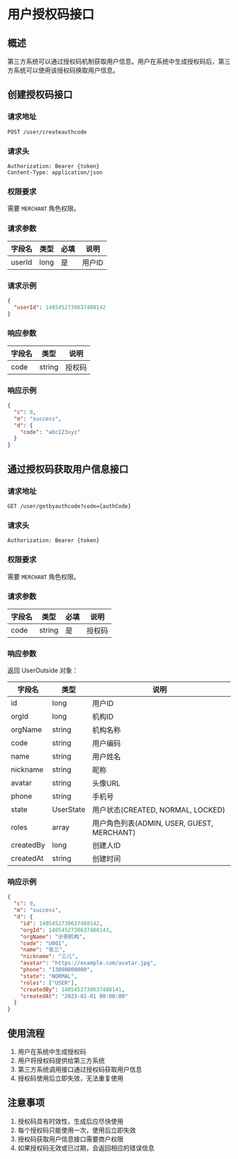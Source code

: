 # 用户授权码接口

## 概述

第三方系统可以通过授权码机制获取用户信息。用户在系统中生成授权码后，第三方系统可以使用该授权码换取用户信息。

## 创建授权码接口

### 请求地址

```
POST /user/createauthcode
```

### 请求头

```
Authorization: Bearer {token}
Content-Type: application/json
```

### 权限要求

需要 `MERCHANT` 角色权限。

### 请求参数

| 字段名 | 类型 | 必填 | 说明 |
| --- | --- | --- | --- |
| userId | long | 是 | 用户ID |

### 请求示例

```json
{
  "userId": 1405452730637488142
}
```

### 响应参数

| 字段名 | 类型 | 说明 |
| --- | --- | --- |
| code | string | 授权码 |

### 响应示例

```json
{
  "c": 0,
  "m": "success",
  "d": {
    "code": "abc123xyz"
  }
}
```

## 通过授权码获取用户信息接口

### 请求地址

```
GET /user/getbyauthcode?code={authCode}
```

### 请求头

```
Authorization: Bearer {token}
```

### 权限要求

需要 `MERCHANT` 角色权限。

### 请求参数

| 字段名 | 类型 | 必填 | 说明 |
| --- | --- | --- | --- |
| code | string | 是 | 授权码 |

### 响应参数

返回 UserOutside 对象：

| 字段名 | 类型 | 说明 |
| --- | --- | --- |
| id | long | 用户ID |
| orgId | long | 机构ID |
| orgName | string | 机构名称 |
| code | string | 用户编码 |
| name | string | 用户姓名 |
| nickname | string | 昵称 |
| avatar | string | 头像URL |
| phone | string | 手机号 |
| state | UserState | 用户状态(CREATED, NORMAL, LOCKED) |
| roles | array | 用户角色列表(ADMIN, USER, GUEST, MERCHANT) |
| createdBy | long | 创建人ID |
| createdAt | string | 创建时间 |

### 响应示例

```json
{
  "c": 0,
  "m": "success",
  "d": {
    "id": 1405452730637488142,
    "orgId": 1405452730637488143,
    "orgName": "示例机构",
    "code": "U001",
    "name": "张三",
    "nickname": "三儿",
    "avatar": "https://example.com/avatar.jpg",
    "phone": "13800000000",
    "state": "NORMAL",
    "roles": ["USER"],
    "createdBy": 1405452730637488141,
    "createdAt": "2023-01-01 00:00:00"
  }
}
```

## 使用流程

1. 用户在系统中生成授权码
2. 用户将授权码提供给第三方系统
3. 第三方系统调用接口通过授权码获取用户信息
4. 授权码使用后立即失效，无法重复使用

## 注意事项

1. 授权码具有时效性，生成后应尽快使用
2. 每个授权码只能使用一次，使用后立即失效
3. 授权码获取用户信息接口需要商户权限
4. 如果授权码无效或已过期，会返回相应的错误信息